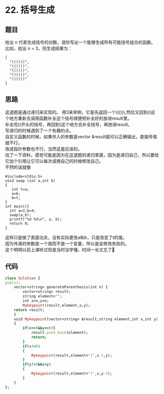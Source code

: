 # 22. 括号生成
## 题目
给出 n 代表生成括号的对数，请你写出一个能够生成所有可能括号组合的函数。
比如，给出 n = 3，则生成结果为：
```
[
  "((()))",
  "(()())",
  "(())()",
  "()(())",
  "()()()"
]
```
## 思路
这道题是通过递归来实现的。
用3来举例，它是先返回一个((())),然后又回到((这个地方重新去调用函数补全这个括号顺便把补全好的放进result里。      
补全完((开头的括号，再回到(这个地方去补全括号，再放进result。     
写递归的时候遇到了一个有趣的点。      
自定义函数的时候，如果传入的参数是vector<string> &result就可以正确输出，直接传值就不行。    
改成指针参数也不行，当然这是应该的。      
找了一下资料，感觉可能是因为在这道题的递归里面，因为是递归自己，所以要给它加个引用让它可以每次调用自己的时候修改自己。    
不然的话就像       
```
#include<stdio.h>  
void swap (int a,int b)  
{  
   int t=a;  
   a=b;  
   b=t;  
}  
int main(){  
  int a=3,b=4;  
  swap(a,b);  
  printf("%d %d\n", a, b);  
  return 0;  
}  
```
这样只是做了表面功夫，没有实际更改a和b，只是改变了t的值。           
因为传递的参数是一个值而不是一个变量，所以是会修改失败的。         
这个明明以前上课听过但是当时没学懂，时间一长又忘了🤒     
## 代码
```ruby
class Solution {
public:
    vector<string> generateParenthesis(int n) {
        vector<string> result;
        string element="";
        int x=n,y=n;
        Mykeypoint(result,element,x,y);
    return result;
    }
    void Mykeypoint(vector<string> &result,string element,int x,int y)
    {
        if(x==0&&y==0){
            result.push_back(element);
            return;
        }
        if(x!=0)
        {
            Mykeypoint(result,element+"(",x-1,y);
        }
        if(y!=0&&x<y)
        {
            Mykeypoint(result,element+")",x,y-1);
        }
    }
};
```
